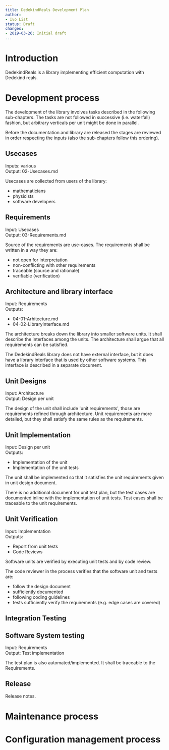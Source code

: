 ```yaml
---
title: DedekindReals Development Plan 
author:
- Ivo List
status: Draft
changes:
- 2019-03-26: Initial draft
...
```


# Introduction

DedekindReals is a library implementing efficient computation with Dedekind reals.

# Development process

The development of the library involves tasks described in the following sub-chapters. The tasks are not followed
in successive (i.e. waterfall) fashion, but arbitrary verticals per unit might be done in parallel.

Before the documentation and library are released the stages are reviewed in order
respecting the inputs (also the sub-chapters follow this ordering).

## Usecases
Inputs: various  
Output: 02-Usecases.md

Usecases are collected from users of the library:

- mathematicians
- physicists
- software developers


## Requirements
Input: Usecases  
Output: 03-Requirements.md

Source of the requirements are use-cases. The requirements shall be written in a way they are:

 - not open for interpretation
 - non-conflicting with other requirements
 - traceable (source and rationale)
 - verifiable (verification)

## Architecture and library interface
Input: Requirements  
Outputs:

 - 04-01-Arhitecture.md
 - 04-02-LibraryInterface.md 
 
The architecture breaks down the library into smaller software units. It shall describe the interfaces among the units.
The architecture shall argue that all requirements can be satisfied. 

The DedekindReals library does not have external interface, but it does have a library interface that is used by other
software systems. This interface is described in a separate document.

## Unit Designs
Input: Architecture  
Output: Design per unit

The design of the unit shall include 'unit requirements', those are requirements refined through architecture.
Unit requirements are more detailed, but they shall satisfy the same rules as the requirements.

## Unit Implementation
Input: Design per unit  
Outputs:

  - Implementation of the unit
  - Implementation of the unit tests

The unit shall be implemented so that it satisfies the unit requirements given in unit design document. 

There is no additional document for unit test plan, but the test cases are documented inline with 
the implementation of unit tests. Test cases shall be traceable to the unit requirements.

## Unit Verification
Input: Implementation  
Outputs:

  - Report from unit tests
  - Code Reviews

Software units are verified by executing unit tests and by code review.

The code reviewer in the process verifies that the software unit and tests are:

- follow the design document
- sufficiently documented
- following coding guidelines
- tests sufficiently verify the requirements (e.g. edge cases are covered)
  
## Integration Testing



## Software System testing
Input: Requirements  
Output: Test implementation

The test plan is also automated/implemented. It shall be traceable to the Requirements.

## Release

Release notes.

# Maintenance process

# Configuration management process